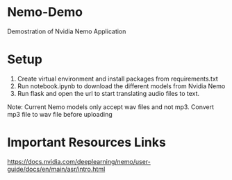 # Nemo-Demo
 Demostration of Nvidia Nemo Application

# Setup
1) Create virtual environment and install packages from requirements.txt
2) Run notebook.ipynb to download the different models from Nvidia Nemo
3) Run flask and open the url to start translating audio files to text.

Note: Current Nemo models only accept wav files and not mp3. Convert mp3 file to wav file before uploading

# Important Resources Links
https://docs.nvidia.com/deeplearning/nemo/user-guide/docs/en/main/asr/intro.html
